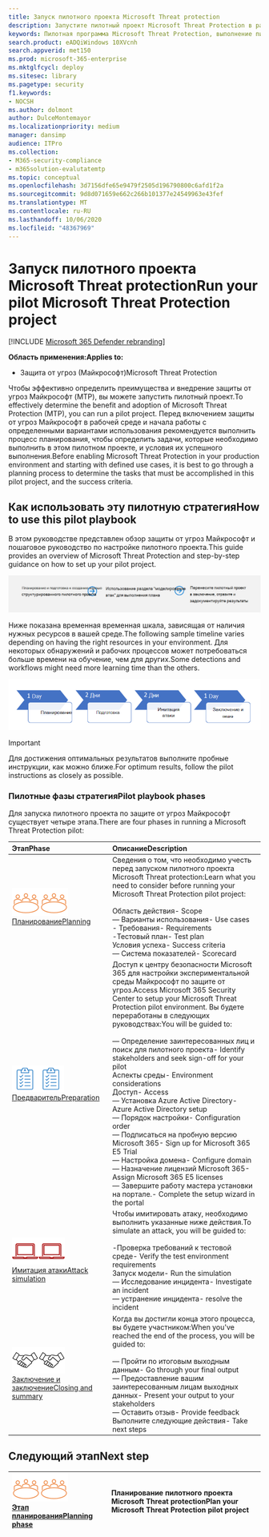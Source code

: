 ```yaml
---
title: Запуск пилотного проекта Microsoft Threat protection
description: Запустите пилотный проект Microsoft Threat Protection в рабочей среде, чтобы эффективно определить преимущества и внедрение защиты от угроз Майкрософт (MTP).
keywords: Пилотная программа Microsoft Threat Protection, выполнение пилотного проекта Microsoft Threat Protection, оценка защиты от угроз Майкрософт, пилотный проект Майкрософт по защите от угроз, кибератак безопасность, повышенная постоянная угроза, Корпоративная защита, устройства, устройства, удостоверения, пользователи, данные, приложения, инциденты, автоматическое исследование и исправление, расширенный поиск
search.product: eADQiWindows 10XVcnh
search.appverid: met150
ms.prod: microsoft-365-enterprise
ms.mktglfcycl: deploy
ms.sitesec: library
ms.pagetype: security
f1.keywords:
- NOCSH
ms.author: dolmont
author: DulceMontemayor
ms.localizationpriority: medium
manager: dansimp
audience: ITPro
ms.collection:
- M365-security-compliance
- m365solution-evalutatemtp
ms.topic: conceptual
ms.openlocfilehash: 3d7156dfe65e9479f2505d196790800c6afd1f2a
ms.sourcegitcommit: 9d8d071659e662c266b101377e24549963e43fef
ms.translationtype: MT
ms.contentlocale: ru-RU
ms.lasthandoff: 10/06/2020
ms.locfileid: "48367969"
---
```

# <a name="run-your-pilot-microsoft-threat-protection-project"></a><span data-ttu-id="78a59-104">Запуск пилотного проекта Microsoft Threat protection</span><span class="sxs-lookup"><span data-stu-id="78a59-104">Run your pilot Microsoft Threat Protection project</span></span> 

[!INCLUDE [Microsoft 365 Defender rebranding](../includes/microsoft-defender.md)]


<span data-ttu-id="78a59-105">**Область применения:**</span><span class="sxs-lookup"><span data-stu-id="78a59-105">**Applies to:**</span></span>
- <span data-ttu-id="78a59-106">Защита от угроз (Майкрософт)</span><span class="sxs-lookup"><span data-stu-id="78a59-106">Microsoft Threat Protection</span></span>

<span data-ttu-id="78a59-107">Чтобы эффективно определить преимущества и внедрение защиты от угроз Майкрософт (MTP), вы можете запустить пилотный проект.</span><span class="sxs-lookup"><span data-stu-id="78a59-107">To effectively determine the benefit and adoption of Microsoft Threat Protection (MTP), you can run a pilot project.</span></span> <span data-ttu-id="78a59-108">Перед включением защиты от угроз Майкрософт в рабочей среде и начала работы с определенными вариантами использования рекомендуется выполнить процесс планирования, чтобы определить задачи, которые необходимо выполнить в этом пилотном проекте, и условия их успешного выполнения.</span><span class="sxs-lookup"><span data-stu-id="78a59-108">Before enabling Microsoft Threat Protection in your production environment and starting with defined use cases, it is best to go through a planning process to determine the tasks that must be accomplished in this pilot project, and the success criteria.</span></span> 


## <a name="how-to-use-this-pilot-playbook"></a><span data-ttu-id="78a59-109">Как использовать эту пилотную стратегия</span><span class="sxs-lookup"><span data-stu-id="78a59-109">How to use this pilot playbook</span></span>

<span data-ttu-id="78a59-110">В этом руководстве представлен обзор защиты от угроз Майкрософт и пошаговое руководство по настройке пилотного проекта.</span><span class="sxs-lookup"><span data-stu-id="78a59-110">This guide provides an overview of Microsoft Threat Protection and step-by-step guidance on how to set up your pilot project.</span></span> 

![Этапы запуска пилотного проекта по защите от угроз Майкрософт](../../media/pilotphases.png)

<span data-ttu-id="78a59-112">Ниже показана временная временная шкала, зависящая от наличия нужных ресурсов в вашей среде.</span><span class="sxs-lookup"><span data-stu-id="78a59-112">The following sample timeline varies depending on having the right resources in your environment.</span></span> <span data-ttu-id="78a59-113">Для некоторых обнаружений и рабочих процессов может потребоваться больше времени на обучение, чем для других.</span><span class="sxs-lookup"><span data-stu-id="78a59-113">Some detections and workflows might need more learning time than the others.</span></span>

![Пример временной шкалы, в которой работает пилотный проект Microsoft Threat protection](../../media/pilotimeline.png)

>[!IMPORTANT]
><span data-ttu-id="78a59-115">Для достижения оптимальных результатов выполните пробные инструкции, как можно ближе.</span><span class="sxs-lookup"><span data-stu-id="78a59-115">For optimum results, follow the pilot instructions as closely as possible.</span></span>


### <a name="pilot-playbook-phases"></a><span data-ttu-id="78a59-116">Пилотные фазы стратегия</span><span class="sxs-lookup"><span data-stu-id="78a59-116">Pilot playbook phases</span></span> 

<span data-ttu-id="78a59-117">Для запуска пилотного проекта по защите от угроз Майкрософт существует четыре этапа.</span><span class="sxs-lookup"><span data-stu-id="78a59-117">There are four phases in running a Microsoft Threat Protection pilot:</span></span>

|<span data-ttu-id="78a59-118">Этап</span><span class="sxs-lookup"><span data-stu-id="78a59-118">Phase</span></span> | <span data-ttu-id="78a59-119">Описание</span><span class="sxs-lookup"><span data-stu-id="78a59-119">Description</span></span> | 
|:-------|:-----|
| <span data-ttu-id="78a59-120">![Планирование](../../media/mtp/plan.png)</span><span class="sxs-lookup"><span data-stu-id="78a59-120">![Planning](../../media/mtp/plan.png)</span></span><br>[<span data-ttu-id="78a59-121">Планирование</span><span class="sxs-lookup"><span data-stu-id="78a59-121">Planning</span></span>](mtp-pilot-plan.md)| <span data-ttu-id="78a59-122">Сведения о том, что необходимо учесть перед запуском пилотного проекта Microsoft Threat protection:</span><span class="sxs-lookup"><span data-stu-id="78a59-122">Learn what you need to consider before running your Microsoft Threat Protection pilot project:</span></span> <br><br><span data-ttu-id="78a59-123">Область действия</span><span class="sxs-lookup"><span data-stu-id="78a59-123">- Scope</span></span> <br> <span data-ttu-id="78a59-124">— Варианты использования</span><span class="sxs-lookup"><span data-stu-id="78a59-124">- Use cases</span></span> <br><span data-ttu-id="78a59-125">- Требования</span><span class="sxs-lookup"><span data-stu-id="78a59-125">- Requirements</span></span> <br><span data-ttu-id="78a59-126">-Тестовый план</span><span class="sxs-lookup"><span data-stu-id="78a59-126">- Test plan</span></span> <br> <span data-ttu-id="78a59-127">Условия успеха</span><span class="sxs-lookup"><span data-stu-id="78a59-127">- Success criteria</span></span> <br> <span data-ttu-id="78a59-128">— Система показателей</span><span class="sxs-lookup"><span data-stu-id="78a59-128">- Scorecard</span></span> 
| <span data-ttu-id="78a59-129">![Предваритель](../../media/mtp/prep.png)</span><span class="sxs-lookup"><span data-stu-id="78a59-129">![Preparation](../../media/mtp/prep.png)</span></span> <br>[<span data-ttu-id="78a59-130">Предваритель</span><span class="sxs-lookup"><span data-stu-id="78a59-130">Preparation</span></span>](mtp-evaluation.md)|  <span data-ttu-id="78a59-131">Доступ к центру безопасности Microsoft 365 для настройки экспериментальной среды Майкрософт по защите от угроз.</span><span class="sxs-lookup"><span data-stu-id="78a59-131">Access Microsoft 365 Security Center to setup your Microsoft Threat Protection pilot  environment.</span></span> <span data-ttu-id="78a59-132">Вы будете переработаны в следующих руководствах:</span><span class="sxs-lookup"><span data-stu-id="78a59-132">You will be guided to:</span></span><br><br><span data-ttu-id="78a59-133">— Определение заинтересованных лиц и поиск для пилотного проекта</span><span class="sxs-lookup"><span data-stu-id="78a59-133">- Identify stakeholders and seek sign-off for your pilot</span></span> <br> <span data-ttu-id="78a59-134">Аспекты среды</span><span class="sxs-lookup"><span data-stu-id="78a59-134">- Environment considerations</span></span> <br><span data-ttu-id="78a59-135">Доступ</span><span class="sxs-lookup"><span data-stu-id="78a59-135">- Access</span></span> <br><span data-ttu-id="78a59-136">— Установка Azure Active Directory</span><span class="sxs-lookup"><span data-stu-id="78a59-136">- Azure Active Directory setup</span></span> <br> <span data-ttu-id="78a59-137">— Порядок настройки</span><span class="sxs-lookup"><span data-stu-id="78a59-137">- Configuration order</span></span> <br> <span data-ttu-id="78a59-138">— Подписаться на пробную версию Microsoft 365</span><span class="sxs-lookup"><span data-stu-id="78a59-138">- Sign up for Microsoft 365 E5 Trial</span></span> <br> <span data-ttu-id="78a59-139">— Настройка домена</span><span class="sxs-lookup"><span data-stu-id="78a59-139">- Configure domain</span></span> <br><span data-ttu-id="78a59-140">— Назначение лицензий Microsoft 365</span><span class="sxs-lookup"><span data-stu-id="78a59-140">- Assign Microsoft 365 E5 licenses</span></span> <br> <span data-ttu-id="78a59-141">— Завершите работу мастера установки на портале.</span><span class="sxs-lookup"><span data-stu-id="78a59-141">- Complete the setup wizard in the portal</span></span>|
| <span data-ttu-id="78a59-142">![Имитация атаки](../../media/mtp/run-sim.png)</span><span class="sxs-lookup"><span data-stu-id="78a59-142">![Attack simulation](../../media/mtp/run-sim.png)</span></span> <br>[<span data-ttu-id="78a59-143">Имитация атаки</span><span class="sxs-lookup"><span data-stu-id="78a59-143">Attack simulation</span></span>](mtp-pilot-simulate.md) | <span data-ttu-id="78a59-144">Чтобы имитировать атаку, необходимо выполнить указанные ниже действия.</span><span class="sxs-lookup"><span data-stu-id="78a59-144">To simulate an attack, you will be guided to:</span></span><br><br><span data-ttu-id="78a59-145">-Проверка требований к тестовой среде</span><span class="sxs-lookup"><span data-stu-id="78a59-145">- Verify the test environment requirements</span></span> <br><span data-ttu-id="78a59-146">Запуск модели</span><span class="sxs-lookup"><span data-stu-id="78a59-146">-  Run the simulation</span></span> <br><span data-ttu-id="78a59-147">— Исследование инцидента</span><span class="sxs-lookup"><span data-stu-id="78a59-147">- Investigate an incident</span></span> <br><span data-ttu-id="78a59-148">— устранение инцидента</span><span class="sxs-lookup"><span data-stu-id="78a59-148">- resolve the incident</span></span> 
| <span data-ttu-id="78a59-149">![Заключение и заключение](../../media/mtp/close.png)</span><span class="sxs-lookup"><span data-stu-id="78a59-149">![Closing and summary](../../media/mtp/close.png)</span></span> <br>[<span data-ttu-id="78a59-150">Заключение и заключение</span><span class="sxs-lookup"><span data-stu-id="78a59-150">Closing and summary</span></span>](mtp-pilot-close.md) | <span data-ttu-id="78a59-151">Когда вы достигли конца этого процесса, вы будете участником:</span><span class="sxs-lookup"><span data-stu-id="78a59-151">When you've reached the end of the process, you will be guided to:</span></span><br><br><span data-ttu-id="78a59-152">— Пройти по итоговым выходным данным</span><span class="sxs-lookup"><span data-stu-id="78a59-152">- Go through your final output</span></span><br><span data-ttu-id="78a59-153">— Предоставление вашим заинтересованным лицам выходных данных</span><span class="sxs-lookup"><span data-stu-id="78a59-153">- Present your output to your stakeholders</span></span> <br><span data-ttu-id="78a59-154">— Оставить отзыв</span><span class="sxs-lookup"><span data-stu-id="78a59-154">- Provide feedback</span></span> <br><span data-ttu-id="78a59-155">Выполните следующие действия</span><span class="sxs-lookup"><span data-stu-id="78a59-155">- Take next steps</span></span> 

## <a name="next-step"></a><span data-ttu-id="78a59-156">Следующий этап</span><span class="sxs-lookup"><span data-stu-id="78a59-156">Next step</span></span>
|<span data-ttu-id="78a59-157">![Этап планирования](../../media/mtp/plan.png)</span><span class="sxs-lookup"><span data-stu-id="78a59-157">![Planning phase](../../media/mtp/plan.png)</span></span> <br>[<span data-ttu-id="78a59-158">Этап планирования</span><span class="sxs-lookup"><span data-stu-id="78a59-158">Planning phase</span></span>](mtp-pilot-plan.md) | <span data-ttu-id="78a59-159">Планирование пилотного проекта Microsoft Threat protection</span><span class="sxs-lookup"><span data-stu-id="78a59-159">Plan your Microsoft Threat Protection pilot project</span></span> 
|:-------|:-----|
